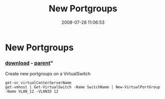 ﻿---
pid:            484
parent:         483
children:       
poster:         jowings
title:          New Portgroups
date:           2008-07-28 11:06:53
format:         posh
---

# New Portgroups

### [download](484.ps1) - [parent](483.md)"

Create new portgroups on a VirtualSwitch

```posh
get-vc virtualCenterServerName
get-vmhost | Get-VirtualSwitch -Name SwitchName | New-VirtualPortGroup -Name VLAN_12 -VLANID 12
```
